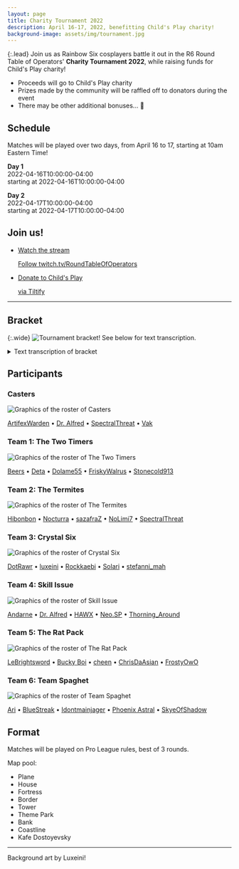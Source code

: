 ```yaml
---
layout: page
title: Charity Tournament 2022
description: April 16-17, 2022, benefitting Child's Play charity!
background-image: assets/img/tournament.jpg
---
```


{:.lead}
Join us as Rainbow Six cosplayers battle it out in the R6 Round Table of Operators' **Charity Tournament 2022**, while raising funds for Child's Play charity!

* Proceeds will go to Child's Play charity
* Prizes made by the community will be raffled off to donators during the event
* There may be other additional bonuses... 👀

## Schedule

Matches will be played over two days, from April 16 to 17, starting at 10am Eastern Time! 

<strong>Day 1</strong><br>
<span class="date lead">2022-04-16T10:00:00-04:00</span><br>
starting at <span class="time">2022-04-16T10:00:00-04:00</span>

<strong>Day 2</strong><br>
<span class="date lead">2022-04-17T10:00:00-04:00</span><br>
starting at <span class="time">2022-04-17T10:00:00-04:00</span>

## Join us!

<ul class="link-collection">
    <li class="link">
        <a href="https://www.twitch.tv/RoundTableOfOperators">
            <div class="link-title">
                <p>Watch the stream</p>
            </div>
            <div class="link-description">
                <p>Follow twitch.tv/RoundTableOfOperators</p>
            </div>
        </a>
    </li>
    <li class="link">
        <a href="https://tiltify.com/@roundtabler6/round-table-major">
            <div class="link-title">
                <p>Donate to Child's Play</p>
            </div>
            <div class="link-description">
                <p>via Tiltify</p>
            </div>
        </a>
    </li>
</ul>

----

## Bracket

{:.wide}
![Tournament bracket! See below for text transcription.](assets/img/tournament2022/R6RT-Tourney2022-Bracket.jpg)

<details>
<summary>Text transcription of bracket</summary>
<p>The bracket for the tournament! Starting with matches 1 and 2:</p>

<p>MATCH 1: Crystal Six vs Skill Issue</p>
<p>MATCH 2: The Termites vs The Rat Pack</p>

<p>Followed by...</p>

<p>MATCH 3: Team 6 vs winner of Match 1</p>
<p>MATCH 4: The Two Timers vs winner of Match 2</p>

<p>And the finals...</p>

<p>MATCH 5: winner of Match 3 vs winner of Match 4</p>
</details>

## Participants

### Casters

![Graphics of the roster of Casters](assets/img/tournament2022/R6RT-Tourney2022-Casters.jpg)

[ArtifexWarden](https://twitter.com/ArtifexWarden) &bull; [Dr. Alfred](https://twitter.com/dralfredpennywo) &bull; [SpectralThreat](https://twitch.tv/spectralthreat) &bull; [Vak](https://www.twitch.tv/HyperSeriesGG)

### Team 1: The Two Timers

![Graphics of the roster of The Two Timers](assets/img/tournament2022/R6RT-Tourney2022-Team1.jpg)

[Beers](https://twitter.com/thatbeersguy) &bull; [Deta](https://twitter.com/Detaleader) &bull; [Dolame55](https://twitter.com/Colonel_Guano) &bull; [FriskyWalrus](https://twitter.com/thefriskywalrus) &bull; [Stonecold913](https://twitter.com/st0necold913)

### Team 2: The Termites

![Graphics of the roster of The Termites](assets/img/tournament2022/R6RT-Tourney2022-Team2.jpg)

[Hibonbon](https://twitter.com/Hibonbonn) &bull; [Nocturra](https://twitter.com/nocturra) &bull; [sazafraZ](https://twitter.com/_sazafraZ_) &bull; [NoLimi7](https://twitter.com/NoLimi7_) &bull; [SpectralThreat](https://twitch.tv/spectralthreat)

### Team 3: Crystal Six

![Graphics of the roster of Crystal Six](assets/img/tournament2022/R6RT-Tourney2022-Team3.jpg)

[DotRawr](https://www.instagram.com/dotrawr1) &bull; [luxeini](https://twitter.com/luxeini) &bull; [Rockkaebi](https://twitter.com/RockkaebiDaze) &bull; [Solari](https://instagram.com/solari_cosplay) &bull; [stefanni_mah](https://twitter.com/stefanni_mah)

### Team 4: Skill Issue

![Graphics of the roster of Skill Issue](assets/img/tournament2022/R6RT-Tourney2022-Team4.jpg)

[Andarne](https://twitter.com/Andarne_) &bull; [Dr. Alfred](https://twitter.com/dralfredpennywo) &bull; [HAWX](https://twitter.com/alfiebanks14) &bull; [Neo.SP](https://twitter.com/NeoSP5) &bull; [Thorning_Around](https://instagram.com/thorning_around)

### Team 5: The Rat Pack

![Graphics of the roster of The Rat Pack](assets/img/tournament2022/R6RT-Tourney2022-Team5.jpg)

[LeBrightsword](https://www.instagram.com/lebrightsword/) &bull; [Bucky Boi](https://twitter.com/94_Vlad_Impala) &bull; [cheen](https://twitter.com/_cheenis) &bull; [ChrisDaAsian](https://twitter.com/ChrisDaAsian) &bull; [FrostyOwO](https://youtube.com/channel/UCwhGuY86PoV_cSLtUvaDd_w)

### Team 6: Team Spaghet

![Graphics of the roster of Team Spaghet](assets/img/tournament2022/R6RT-Tourney2022-Team6.jpg)

[Ari](https://twitter.com/Arihel_EN) &bull; [BlueStreak](https://instagram.com/bluestreak_cosplay95) &bull; [Idontmainjager](https://tiktok.com/@idontmainjager) &bull; [Phoenix Astral](https://twitter.com/Phoenix_Astral) &bull; [SkyeOfShadow](https://twitter.com/SkyeOfShadow)

## Format

Matches will be played on Pro League rules, best of 3 rounds. 

Map pool:
* Plane
* House
* Fortress
* Border
* Tower
* Theme Park
* Bank
* Coastline
* Kafe Dostoyevsky 

-----

Background art by Luxeini!

<!-- Scripts for conversion to local time -->
<script src="/assets/js/luxon.min.js"></script>
<script>
"strict mode";
let datetime = document.getElementsByClassName("datetime");
for(let i = 0; i < datetime.length; ++i)
{
    datetime[i].innerText = luxon.DateTime.fromISO(datetime[i].innerText).toLocal().toFormat("ccc, d LLL yyyy, hh:mm a ZZ");
}
let date = document.getElementsByClassName("date");
for(let i = 0; i < date.length; ++i)
{
    date[i].innerText = luxon.DateTime.fromISO(date[i].innerText).toLocal().toFormat("ccc, d LLL yyyy");
}
let time = document.getElementsByClassName("time");
for(let i = 0; i < time.length; ++i)
{
    time[i].innerText = luxon.DateTime.fromISO(time[i].innerText).toLocal().toFormat("hh:mm a ZZ");
}
</script>

